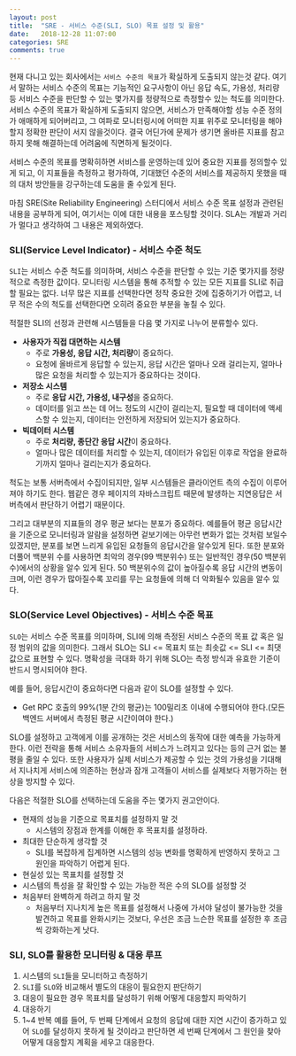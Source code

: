 ```yaml
---
layout: post
title:  "SRE - 서비스 수준(SLI, SLO) 목표 설정 및 활용"
date:   2018-12-28 11:07:00
categories: SRE
comments: true
---
```

현재 다니고 있는 회사에서는 `서비스 수준의 목표`가 확실하게 도출되지 않는것 같다. 여기서 말하는 서비스 수준의 목표는 기능적인 요구사항이 아닌 응답 속도, 가용성, 처리량 등 서비스 수준을 판단할 수 있는 몇가지를 정량적으로 측정할수 있는 척도를 의미한다. 서비스 수준의 목표가 확실하게 도출되지 않으면, 서비스가 만족해야할 성능 수준 정의가 애매하게 되어버리고, 그 여파로 모니터링시에 어떠한 지표 위주로 모니터링을 해야할지 정확한 판단이 서지 않을것이다. 결국 어딘가에 문제가 생기면 올바른 지표를 참고하지 못해 해결하는데 어려움에 직면하게 될것이다.

서비스 수준의 목표를 명확히하면 서비스를 운영하는데 있어 중요한 지표를 정의할수 있게 되고, 이 지표들을 측정하고 평가하여, 기대했던 수준의 서비스를 제공하지 못했을 때의 대처 방안들을 강구하는데 도움을 줄 수있게 된다.

마침 SRE(Site Reliability Engineering) 스터디에서 서비스 수준 목표 설정과 관련된 내용을 공부하게 되어, 여기서는 이에 대한 내용을 포스팅할 것이다. SLA는 개발과 거리가 멀다고 생각하여 그 내용은 제외하였다.

### SLI(Service Level Indicator) - 서비스 수준 척도
`SLI`는 서비스 수준 척도를 의미하며, 서비스 수준을 판단할 수 있는 기준 몇가지를 정량적으로 측정한 값이다.
모니터링 시스템을 통해 추적할 수 있는 모든 지표를 SLI로 취급할 필요는 없다. 너무 많은 지표를 선택한다면 정작 중요한 것에 집중하기가 어렵고, 너무 적은 수의 척도를 선택한다면 오히려 중요한 부분을 놓칠 수 있다.

적절한 SLI의 선정과 관련해 시스템들을 다음 몇 가지로 나누어 분류할수 있다.
- **사용자가 직접 대면하는 시스템**
    - 주로 **가용성, 응답 시간, 처리량**이 중요하다.
    - 요청에 올바르게 응답할 수 있는지, 응답 시간은 얼마나 오래 걸리는지, 얼마나 많은 요청을 처리할 수 있는지가 중요하다는 것이다.
- **저장소 시스템**
    - 주로 **응답 시간, 가용성, 내구성**을 중요하다.
    - 데이터를 읽고 쓰는 데 어느 정도의 시간이 걸리는지, 필요할 때 데이터에 액세스할 수 있는지, 데이터는 안전하게 저장되어 있는지가 중요하다.
- **빅데이터 시스템**
    - 주로 **처리량, 종단간 응답 시간**이 중요하다.
    - 얼마나 많은 데이터를 처리할 수 있는지, 데이터가 유입된 이후로 작업을 완료하기까지 얼마나 걸리는지가 중요하다.

척도는 보통 서버측에서 수집이되지만, 일부 시스템들은 클라이언트 측의 수집이 이루어져야 하기도 한다. 웹같은 경우 페이지의 자바스크립트 때문에 발생하는 지연응답은 서버측에서 판단하기 어렵기 때문이다.

그리고 대부분의 지표들의 경우 평균 보다는 분포가 중요하다. 예를들어 평균 응답시간을 기준으로 모니터링과 알람을 설정하면 겉보기에는 아무런 변화가 없는 것처럼 보일수 있겠지만, 분포를 보면 느리게 유입된 요청들의 응답시간을 알수있게 된다. 또한 분포와 더풀어 백분위 수를 사용하면 최악의 경우(99 백분위수) 또는 일반적인 경우(50 백분위수)에서의 상황을 알수 있게 된다. 50 백분위수의 값이 높아질수록 응답 시간의 변동이 크며, 이런 경우가 많아질수록 꼬리를 무는 요청들에 의해 더 악화될수 있음을 알수 있다.

### SLO(Service Level Objectives) - 서비스 수준 목표
`SLO`는 서비스 수준 목표를 의미하며, SLI에 의해 측정된 서비스 수준의 목표 값 혹은 일정 범위의 값을 의미한다. 그래서 SLO는 SLI <= 목표치 또는 최솟값 <= SLI <= 최댓값으로 표현할 수 있다. 명확성을 극대화 하기 위해 SLO는 측정 방식과 유효한 기준이 반드시 명시되어야 한다.

예를 들어, 응답시간이 중요하다면 다음과 같이 SLO를 설정할 수 있다.
- Get RPC 호출의 99%(1분 간의 평균)는 100밀리초 이내에 수행되어야 한다.(모든 백엔드 서버에서 측정된 평균 시간이여야 한다.)

SLO를 설정하고 고객에게 이를 공개하는 것은 서비스의 동작에 대한 예측을 가능하게 한다. 이런 전략을 통해 서비스 소유자들의 서비스가 느려지고 있다는 등의 근거 없는 불평을 줄일 수 있다. 또한 사용자가 실제 서비스가 제공할 수 있는 것의 가용성을 기대해서 지나치게 서비스에 의존하는 현상과 잠개 고객들이 서비스를 실제보다 저평가하는 현상을 방지할 수 있다.

다음은 적절한 SLO를 선택하는데 도움을 주는 몇가지 권고안이다.
- 현재의 성능을 기준으로 목표치를 설정하지 말 것
    - 시스템의 장점과 한계를 이해한 후 목표치를 설정하라.
- 최대한 단순하게 생각할 것
    - SLI를 복잡하게 집계하면 시스템의 성능 변화를 명확하게 반영하지 못하고 그 원인을 파악하기 어렵게 된다.
- 현실성 있는 목표치를 설정할 것
- 시스템의 특성을 잘 확인할 수 있는 가능한 적은 수의 SLO를 설정할 것
- 처음부터 완벽하게 하려고 하지 말 것
    - 처음부터 지나치게 높은 목표를 설정해서 나중에 가서야 달성이 불가능한 것을 발견하고 목표를 완화시키는 것보다, 우선은 조금 느슨한 목표를 설정한 후 조금씩 강화하는게 낫다.

### SLI, SLO를 활용한 모니터링 & 대응 루프
1. 시스템의 `SLI`들을 모니터하고 측정하기
2. `SLI`를 `SLO`와 비교해서 별도의 대응이 필요한지 판단하기
3. 대응이 필요한 경우 목표치를 달성하기 위해 어떻게 대응할지 파악하기
4. 대응하기
5. 1~4 반복
예를 들어, 두 번째 단계에서 요청의 응답에 대한 지연 시간이 증가하고 있어 `SLO`를 달성하지 못하게 될 것이라고 판단하면 세 번째 단계에서 그 원인을 찾아 어떻게 대응할지 계획을 세우고 대응한다.
